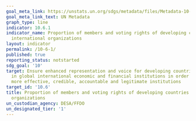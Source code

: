 ```yaml
---
goal_meta_link: https://unstats.un.org/sdgs/metadata/files/Metadata-10-06-01.pdf
goal_meta_link_text: UN Metadata
graph_type: line
indicator: 10.6.1
indicator_name: Proportion of members and voting rights of developing countries in
  international organizations
layout: indicator
permalink: /10-6-1/
published: true
reporting_status: notstarted
sdg_goal: '10'
target: Ensure enhanced representation and voice for developing countries in decision-making
  in global international economic and financial institutions in order to deliver
  more effective, credible, accountable and legitimate institutions
target_id: '10.6'
title: Proportion of members and voting rights of developing countries in international
  organizations
un_custodian_agency: DESA/FFDO
un_designated_tier: '1'
---
```

